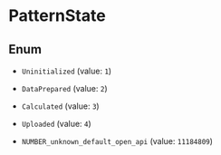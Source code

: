 

# PatternState

## Enum


* `Uninitialized` (value: `1`)

* `DataPrepared` (value: `2`)

* `Calculated` (value: `3`)

* `Uploaded` (value: `4`)

* `NUMBER_unknown_default_open_api` (value: `11184809`)




